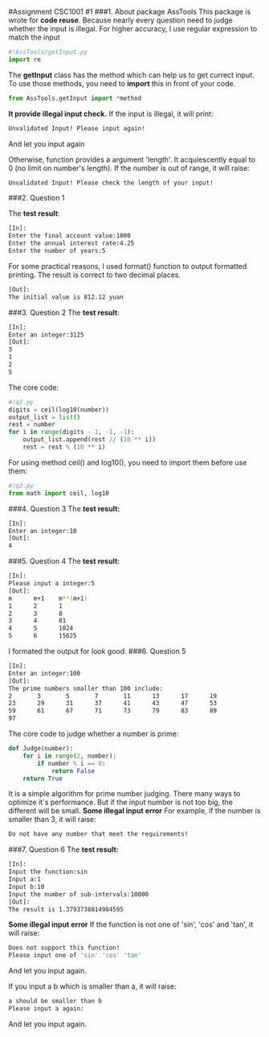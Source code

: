 #Assignment CSC1001 #1
###1. About package AssTools
This package is wrote for **code reuse**. Because nearly every question need to judge whether the input is illegal. For higher accuracy, I use regular expression to match the input
```Python
#!AssTools/getInput.py
import re
```
The **getInput** class has the method which can help us to get currect input.
To use those methods, you need to **import** this in front of your code.
```Python
from AssTools.getInput import *method
```
**It provide illegal input check.**
If the input is illegal, it will print:
```bash
Unvalidated Input! Please input again!
```
And let you input again

Otherwise, function provides a argument 'length'. It acquiescently equal to 0 (no limit on number's length). If the number is out of range, it will raise:
```bash
Unvalidated Input! Please check the length of your input!
```

###2. Question 1

The **test result**:
```bash
[In]:
Enter the final account value:1000
Enter the annual interest rate:4.25
Enter the number of years:5
```
For some practical reasons, I used format() function to output formatted printing. The result is correct to two decimal places.
```bash
[Out]:
The initial value is 812.12 yuan
```

###3. Question 2
The **test result**:
```bash
[In]:
Enter an integer:3125
[Out]:
3
1
2
5
```
The core code:
```Python
#!q2.py
digits = ceil(log10(number))
output_list = list()
rest = number
for i in range(digits - 1, -1, -1):
    output_list.append(rest // (10 ** i))
    rest = rest % (10 ** i)
```
For using method ceil() and log10(), you need to import them before use them:
```Python
#!q2.py
from math import ceil, log10
```
###4. Question 3
The **test result:**
```bash
[In]:
Enter an integer:10
[Out]:
4
```

###5. Question 4
The **test result:**
```bash
[In]:
Please input a integer:5
[Out]:
m      m+1    m**(m+1)
1      2      1
2      3      8
3      4      81
4      5      1024
5      6      15625
```
I formated the output for look good.
###6. Question 5
```bash
[In]:
Enter an integer:100
[Out]:
The prime numbers smaller than 100 include:
2       3       5       7       11      13      17      19
23      29      31      37      41      43      47      53
59      61      67      71      73      79      83      89
97
```
The core code to judge whether a number is prime:
```python
def Judge(number):
    for i in range(2, number):
        if number % i == 0:
            return False
    return True
```
It is a simple algorithm for prime number judging. There many ways to optimize it's performance. But if the input number is not too big, the different will be small.
**Some illegal input error**
For example, if the number is smaller than 3, it will raise:
```bash
Do not have any number that meet the requirements!
```
###7. Question 6
The **test result:**
```bash
[In]:
Input the function:sin
Input a:1
Input b:10
Input the number of sub-intervals:10000
[Out]:
The result is 1.3793738814984595
```
**Some illegal input error**
If the function is not one of 'sin', 'cos' and 'tan', it will raise:
```bash
Does not support this function!
Please input one of 'sin' 'cos' 'tan'
```
And let you input again.

If you input a b which is smaller than a, it will raise:
```bash
a should be smaller than b
Please input a again:
```
And let you input again.